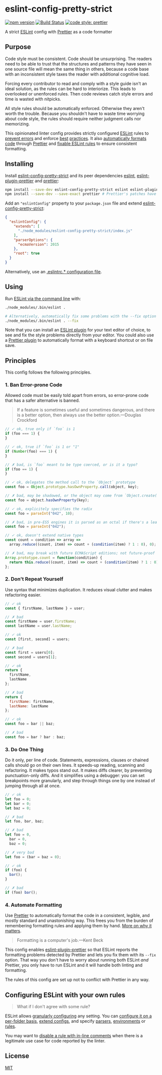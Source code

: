 # eslint-config-pretty-strict

[![npm version](https://img.shields.io/npm/v/eslint-config-pretty-strict.svg?style=flat-square)](https://www.npmjs.com/package/eslint-config-pretty-strict)
[![Build Status](https://img.shields.io/travis/rtomrud/eslint-config-pretty-strict/master.svg?style=flat-square)](https://travis-ci.org/rtomrud/eslint-config-pretty-strict)
[![code style: prettier](https://img.shields.io/badge/code_style-prettier-ff69b4.svg?style=flat-square)](https://github.com/prettier/prettier)

A strict [ESLint](https://eslint.org) config with [Prettier](https://prettier.io/) as a code formatter

## Purpose

Code style must be consistent. Code should be unsurprising. The readers need to be able to trust that the structures and patterns they have seen in one source file will mean the same thing in others, because a code base with an inconsistent style taxes the reader with additional cognitive load.

Forcing every contributor to read and comply with a style guide isn't an ideal solution, as the rules can be hard to interiorize. This leads to overlooked or unenforced rules. Then code reviews catch style errors and time is wasted with nitpicks.

All style rules should be automatically enforced. Otherwise they aren't worth the trouble. Because you shouldn't have to waste time worrying about code style, the rules should require neither judgment calls nor memorizing.

This opinionated linter config provides strictly configured [ESLint](https://eslint.org/docs/about/) rules to [prevent errors](#1-ban-error-prone-code) and enforce [best](#2-dont-repeat-yourself) [practices](#3-do-one-thing). It also [automatically formats code](#4-automate-formatting) through [Prettier](https://prettier.io/docs/en/index.html) and [fixable ESLint rules](https://eslint.org/docs/user-guide/command-line-interface#--fix) to ensure consistent formatting.

## Installing

Install [eslint-config-pretty-strict](./) and its peer dependencies [eslint](https://github.com/eslint/eslint), [eslint-plugin-prettier](https://github.com/prettier/eslint-plugin-prettier) and [prettier](https://github.com/prettier/prettier):

```bash
npm install --save-dev eslint-config-pretty-strict eslint eslint-plugin-prettier
npm install --save-dev --save-exact prettier # Prettier's patches have breaking changes
```

Add an `"eslintConfig"` property to your `package.json` file and extend [eslint-config-pretty-strict](./index.js):

```json
{
  "eslintConfig": {
    "extends": [
      "./node_modules/eslint-config-pretty-strict/index.js"
    ],
    "parserOptions": {
      "ecmaVersion": 2015
    },
    "root": true
  }
}
```

Alternatively, use an [.eslintrc.\* configuration file](https://eslint.org/docs/user-guide/configuring#using-configuration-files).

## Using

Run [ESLint via the command line](https://eslint.org/docs/user-guide/command-line-interface) with:

```bash
./node_modules/.bin/eslint .

# Alternatively, automatically fix some problems with the --fix option
./node_modules/.bin/eslint . --fix
```

Note that you can install an [ESLint plugin](https://eslint.org/docs/user-guide/integrations#editors) for your text editor of choice, to see and fix the style problems directly from your editor. You could also use a [Prettier plugin](https://prettier.io/docs/en/editors.html) to automatically format with a keyboard shortcut or on file save.

## Principles

This config follows the following principles.

### 1. Ban Error-prone Code

Allowed code must be easily told apart from errors, so error-prone code that has a safer alternative is banned.

> If a feature is sometimes useful and sometimes dangerous, and there is a better option, then always use the better option.—Douglas Crockford

```js
// ✓ ok, true only if `foo` is 1
if (foo === 1) {
}

// ✓ ok, true if `foo` is 1 or "1"
if (Number(foo) === 1) {
}

// ✗ bad, is `foo` meant to be type coerced, or is it a typo?
if (foo == 1) {
}
```

```js
// ✓ ok, delegates the method call to the `Object` prototype
const foo = Object.prototype.hasOwnProperty.call(object, key);

// ✗ bad, may be shadowed, or the object may come from `Object.create(null)`
const foo = object.hasOwnProperty(key);
```

```js
// ✓ ok, explicitely specifies the radix
const foo = parseInt("042", 10);

// ✗ bad, in pre-ES5 engines it is parsed as an octal if there's a leading 0
const foo = parseInt("042");
```

```js
// ✓ ok, doesn't extend native types
const count = condition => array =>
  array.reduce((count, item) => count + (condition(item) ? 1 : 0), 0);

// ✗ bad, may break with future ECMAScript editions; not future-proof
Array.prototype.count = function(condition) {
  return this.reduce((count, item) => count + (condition(item) ? 1 : 0), 0);
};
```

### 2. Don't Repeat Yourself

Use syntax that minimizes duplication. It reduces visual clutter and makes refactoring easier.

```js
// ✓ ok
const { firstName, lastName } = user;

// ✗ bad
const firstName = user.firstName;
const lastName = user.lastName;
```

```js
// ✓ ok
const [first, second] = users;

// ✗ bad
const first = users[0];
const second = users[1];
```

```js
// ✓ ok
return {
  firstName,
  lastName
};

// ✗ bad
return {
  firstName: firstName,
  lastName: lastName
};
```

```js
// ✓ ok
const foo = bar || baz;

// ✗ bad
const foo = bar ? bar : baz;
```

### 3. Do One Thing

Do it only, per line of code. Statements, expressions, clauses or chained calls should go on their own lines. It speeds-up reading, scanning and refactoring. It makes typos stand out. It makes diffs clearer, by preventing punctuation-only diffs. And it simplifies using a debugger: you can set breakpoints more granularly, and step through things one by one instead of jumping through all at once.

```js
// ✓ ok
let foo = 0;
let bar = 0;
let baz = 0;

// ✗ bad
let foo, bar, baz;

// ✗ bad
let foo = 0,
  bar = 0,
  baz = 0;

// ✗ very bad
let foo = (bar = baz = 0);
```

```js
// ✓ ok
if (foo) {
  bar();
}

// ✗ bad
if (foo) bar();
```

### 4. Automate Formatting

Use [Prettier](https://prettier.io/) to automatically format the code in a consistent, legible, and mostly standard and unastonishing way. This frees you from the burden of remembering formatting rules and applying them by hand. [More on why it matters](https://prettier.io/docs/en/why-prettier.html).

> Formatting is a computer's job.—Kent Beck

This config enables [eslint-plugin-prettier](https://github.com/prettier/eslint-plugin-prettier) so that ESLint reports the formatting problems detected by Prettier and lets you fix them with its `--fix` option. That way you don't have to worry about running both ESLint _and_ Prettier, you only have to run ESLint and it will handle both linting and formatting.

The rules of this config are set up not to conflict with Prettier in any way.

## Configuring ESLint with your own rules

> What if I don't agree with some rule?

ESLint allows [granularly configuring](https://eslint.org/docs/user-guide/configuring) any setting. You can [configure it on a per-folder basis](https://eslint.org/docs/user-guide/configuring#configuration-cascading-and-hierarchy), [extend configs](https://eslint.org/docs/user-guide/configuring#extending-configuration-files), and specify [parsers](https://eslint.org/docs/user-guide/configuring#specifying-parser-options), [environments](https://eslint.org/docs/user-guide/configuring#specifying-environments) or [rules](https://eslint.org/docs/user-guide/configuring#configuring-rules).

You may want to [disable a rule with in-line comments](https://eslint.org/docs/user-guide/configuring#disabling-rules-with-inline-comments) when there is a legitimate use case for code reported by the linter.

## License

[MIT](./LICENSE)
